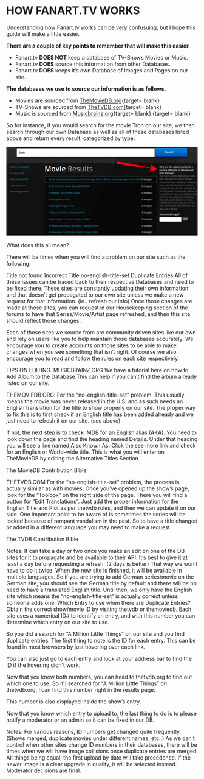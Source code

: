 # __HOW FANART.TV WORKS__

Understanding how Fanart.tv works can be very confusuing, but I hope this guide will make a little easier.

__There are a couple of key points to remember that will make this easier.__

- Fanart.tv __DOES NOT__ keep a database of TV-Shows Movies or Music.
- Fanart.tv __DOES__ source this information from other Databases.
- Fanart.tv __DOES__ keeps it’s own Database of Images and Pages on our site.

__The databases we use to source our information is as follows.__

- Movies are sourced from [TheMovieDB.org](https://www.themoviedb.org/){target= blank}
- TV-Shows are sourced from [TheTVDB.com](https://thetvdb.com/){target= blank}
- Music is sourced from [Musicbrainz.org](https://musicbrainz.org/){target= blank}
{target= blank}

So for instance, if you would search for the movie Tron on our site, we then search through our own Database as well as all of these databases listed above and return every result, categorized by type.

![site-search](../assets/images/hftvw-site-search.jpg)

What does this all mean?

There will be times when you will find a problem on our site such as the following:

Title not found
Incorrect Title
no-english-title-set
Duplicate Entries
All of these issues can be traced back to their respective Databases and need to be fixed there. These sites are constantly updating their own information and that doesn’t get propagated to our own site unless we make a new request for that information. (ie.. refresh our info) Once those changes are made at those sites, you can request in our Housekeeping section of the forums to have that Series/Movie/Artist page refreshed, and then this site should reflect those changes.

Each of those sites we source from are community driven sites like our own and rely on users like you to help maintain those databases accurately. We encourage you to create accounts on those sites to be able to make changes when you see something that isn’t right. Of course we also encourage you to read and follow the rules on each site respectively.

TIPS ON EDITING.
MUSICBRAINZ.ORG
We have a tutorial here on how to Add Album to the Database.This can help if you can’t find the album already listed on our site.

THEMOVIEDB.ORG:
For the “no-english-title-set” problem. This usually means the movie was never released in the U.S. and as such needs an English translation for the title to show properly on our site. The proper way to fix this is to first check if an English title has been added already and we just need to refresh it on our site. (see above)

If not, the next step is to check IMDB for an English alias (AKA).  You need to look down the page and find the heading named Details. Under that heading you will see a line named Also Known As. Click the see more link and check for an English or World-wide title. This is what you will enter on TheMovieDB by editing the Alternative Titles Section.

The MovieDB Contribution Bible

THETVDB.COM
For the “no-english-title-set” problem, the process is actually similar as with movies. Once you’ve opened up the show’s page, look for the “Toolbox” on the right side of the page. There you will find a button for “Edit Translations”. Just add the proper information for the English Title and Plot as per thetvdb rules, and then we can update it on our side. One important point to be aware of is sometimes the series will be locked because of rampant vandalism in the past. So to have a title changed or added in a different language you may need to make a request.

The TVDB Contribution Bible

Notes:
It can take a day or two once you make an edit on one of the DB sites for it to propagate and be available to their API. It’s best to give it at least a day before requesting a refresh. (2 days is better) That way we won’t have to do it twice.
When the new site is finished, it will be available in multiple languages. So if you are trying to add German series/movie on the German site, you should see the German title by default and there will be no need to have a translated English title. Until then, we only have the English site which means the “no-english-title-set” is actually correct unless someone adds one.
Which Entry to use when there are Duplicate Entries?
Obtain the correct show/movie ID by visiting thetvdb or themoviedb. Each site uses a numerical ID# to identify an entry, and with this number you can determine which entry on our site to use.

So you did a search for “A Million Little Things” on our site and you find duplicate entries. The first thing to note is the ID for each entry. This can be found in most browsers by just hovering over each link.


You can also just go to each entry and look at your address bar to find the ID if the hovering didn’t work.


Now that you know both numbers, you can head to thetvdb.org to find out which one to use. So if I searched for “A Million Little Things” on thetvdb.org, I can find this number right in the results page.


This number is also displayed inside the show’s entry.


Now that you know which entry to upload to, the last thing to do is to please notify a moderator or an admin so it can be fixed in our DB.

Notes:
For various reasons, ID numbers get changed quite frequently. (Shows merged, duplicate movies under different names, etc..)
As we can’t control when other sites change ID numbers in their databases, there will be times when we will have image collisions once duplicate entries are merged
All things being equal, the first upload by date will take precedence. If the newer image is a clear upgrade in quality, it will be selected instead.
Moderator decisions are final.